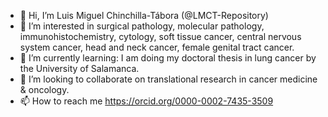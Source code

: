 - 👋 Hi, I’m Luis Miguel Chinchilla-Tábora (@LMCT-Repository)
- 👀 I’m interested in surgical pathology, molecular pathology, immunohistochemistry, cytology, soft tissue cancer, central nervous system cancer, head and neck cancer, female genital tract cancer. 
- 🌱 I’m currently learning: I am doing my doctoral thesis in lung cancer by the University of Salamanca. 
- 💞️ I’m looking to collaborate on translational research in cancer medicine & oncology.
- 📫 How to reach me https://orcid.org/0000-0002-7435-3509

<!---
LMCT-Repository/LMCT-Repository is a ✨ special ✨ repository because its `README.md` (this file) appears on your GitHub profile.
You can click the Preview link to take a look at your changes.
--->
